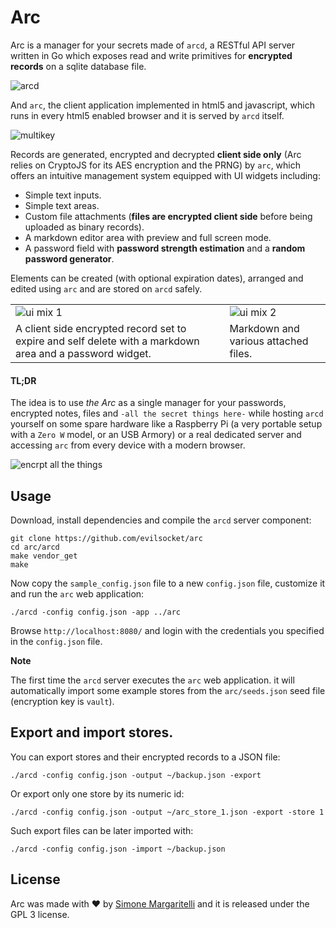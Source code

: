 # Arc

Arc is a manager for your secrets made of `arcd`, a RESTful API server written in Go which exposes read and write primitives for **encrypted records** on a sqlite database file.

![arcd](https://i.imgur.com/swC00gX.png)

And `arc`, the client application implemented in html5 and javascript, which runs in every html5 enabled browser and  it is served by `arcd` itself.

![multikey](https://pbs.twimg.com/media/DQN8W1KWsAEP6bd.jpg:large)

Records are generated, encrypted and decrypted **client side only** (Arc relies on CryptoJS for its AES encryption and the PRNG) by `arc`, which offers an intuitive management system equipped with UI widgets including:

- Simple text inputs.
- Simple text areas.
- Custom file attachments (**files are encrypted client side** before being uploaded as binary records).
- A markdown editor area with preview and full screen mode.
- A password field with **password strength estimation** and a **random password generator**. 

Elements can be created (with optional expiration dates), arranged and edited using `arc` and are stored on `arcd` safely.

||||
| ------------- | -- |-------------- |
| ![ui mix 1](https://i.imgur.com/KCn4RGw.png)  |  | ![ui mix 2](https://i.imgur.com/nxqmRqY.png) |
| A client side encrypted record set to expire and self delete with a markdown area and a password widget. |  |  Markdown and various attached files. |

#### TL;DR 

The idea is to use *the Arc* as a single manager for your passwords, encrypted notes, files and `-all the secret things here-` while hosting `arcd` yourself on some spare hardware like a Raspberry Pi (a very portable setup with a `Zero W` model, or an USB Armory) or a real dedicated server and accessing `arc` from every device with a modern browser.

![encrpt all the things](https://i.imgur.com/h5cpCeN.png)

## Usage

Download, install dependencies and compile the `arcd` server component:

    git clone https://github.com/evilsocket/arc
    cd arc/arcd
    make vendor_get
    make

Now copy the `sample_config.json` file to a new `config.json` file, customize it and run the `arc` web application:

    ./arcd -config config.json -app ../arc

Browse `http://localhost:8080/` and login with the credentials you specified in the `config.json` file.

**Note**

The first time the `arcd` server executes the `arc` web application. it will automatically import some example stores from the `arc/seeds.json` seed file (encryption key is `vault`).

## Export and import stores.

You can export stores and their encrypted records to a JSON file:

    ./arcd -config config.json -output ~/backup.json -export

Or export only one store by its numeric id:

    ./arcd -config config.json -output ~/arc_store_1.json -export -store 1 

Such export files can be later imported with:

    ./arcd -config config.json -import ~/backup.json

## License

Arc was made with ♥  by [Simone Margaritelli](https://www.evilsocket.net/) and it is released under the GPL 3 license.

